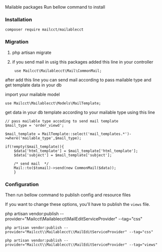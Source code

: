 
Mailable packages Run bellow command to install

### Installation

	composer require mailcct/mailablecct 

### Migration

1. php artisan migrate

2. if you send mail in usig this packages added this line in your controller  

		use Mailcct\Mailablecct\Mail\CommonMail;

after add this line you can send mail according to pass mailable type and get template data in your db 
		
import your mailable model 

	use Mailcct\Mailablecct\Models\MailTemplate;

get data in your db template according to your mailable type using this line 
	
	// pass mailable type accoding to send mail template 
	$mail_type = 'order_viewd';

	$mail_template = MailTemplate::select('mail_templates.*')->where('mailable_type',$mail_type);

	if(!empty($mail_template)){
        $data['html_template'] = $mail_template['html_template'];
        $data['subject'] = $mail_template['subject'];

        /* send mail  */
        Mail::to($tomail)->send(new CommonMail($data));
        }
	

### Configuration
    
Then run bellow command to publish config and resource files

If you want to change these options, you'll have to publish the `views` file.


php artisan vendor:publish --provider="Mailcct\\Mailablecct\\MailEditServiceProvider" --tag="css"


	php artisan vendor:publish --provider="Mailcct\\Mailablecct\\MailEditServiceProvider" --tag="css"

	php artisan vendor:publish --provider="Mailcct\\Mailablecct\\MailEditServiceProvider" --tag="views"
